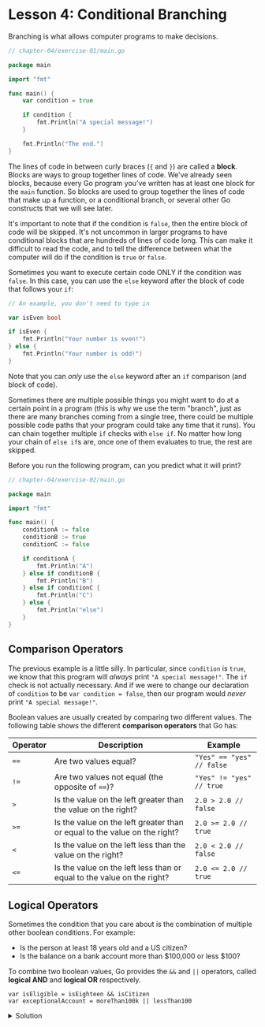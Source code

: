 # Lesson 4: Conditional Branching

Branching is what allows computer programs to make decisions.

```go
// chapter-04/exercise-01/main.go

package main

import "fmt"

func main() {
    var condition = true

    if condition {
        fmt.Println("A special message!")
    }

    fmt.Println("The end.")
}
```

The lines of code in between curly braces (`{` and `}`) are called a **block**.
Blocks are ways to group together lines of code. We've already seen blocks,
because every Go program you've written has at least one block for the `main`
function. So blocks are used to group together the lines of code that make up
a function, or a conditional branch, or several other Go constructs that we
will see later.

It's important to note that if the condition is `false`, then the entire block
of code will be skipped. It's not uncommon in larger programs to have
conditional blocks that are hundreds of lines of code long. This can make it
difficult to read the code, and to tell the difference between what the
computer will do if the condition is `true` or `false`.

Sometimes you want to execute certain code ONLY if the condition was `false`.
In this case, you can use the `else` keyword after the block of code that
follows your `if`:

```go
// An example, you don't need to type in

var isEven bool

if isEven {
    fmt.Println("Your number is even!")
} else {
    fmt.Println("Your number is odd!")
}
```

Note that you can *only* use the `else` keyword after an `if` comparison (and
block of code).

Sometimes there are multiple possible things you might want to do at a certain
point in a program (this is why we use the term "branch", just as there are
many branches coming from a single tree, there could be multiple possible code
paths that your program could take any time that it runs). You can chain
together multiple `if` checks with `else if`. No matter how long your chain of
`else if`s are, once one of them evaluates to true, the rest are skipped.

Before you run the following program, can you predict what it will print?

```go
// chapter-04/exercise-02/main.go

package main

import "fmt"

func main() {
    conditionA := false
    conditionB := true
    conditionC := false

    if conditionA {
        fmt.Println("A")
    } else if conditionB {
        fmt.Println("B")
    } else if conditionC {
        fmt.Println("C")
    } else {
        fmt.Println("else")
    }
}
```

## Comparison Operators

The previous example is a little silly. In particular, since `condition` is
`true`, we know that this program will *always* print `"A special message!"`.
The `if` check is not actually necessary. And if we were to change our
declaration of `condition` to be `var condition = false`, then our program
would *never* print `"A special message!"`.

Boolean values are usually created by comparing two different values. The
following table shows the different **comparison operators** that Go has:

|Operator|Description|Example|
|--|--|--|
|`==`|Are two values equal?|`"Yes" == "yes" // false`|
|`!=`|Are two values not equal (the opposite of `==`)?|`"Yes" != "yes" // true`|
|`>`|Is the value on the left greater than the value on the right?|`2.0 > 2.0 // false`|
|`>=`|Is the value on the left greater than or equal to the value on the right?|`2.0 >= 2.0 // true`|
|`<`|Is the value on the left less than the value on the right?|`2.0 < 2.0 // false`|
|`<=`|Is the value on the left less than or equal to the value on the right?|`2.0 <= 2.0 // true`|

## Logical Operators

Sometimes the condition that you care about is the combination of multiple
other boolean conditions. For example:

- Is the person at least 18 years old and a US citizen?
- Is the balance on a bank account more than $100,000 or less $100?

To combine two boolean values, Go provides the `&&` and `||` operators, called
**logical AND** and **logical OR** respectively.

```
var isEligible = isEighteen && isCitizen
var exceptionalAccount = moreThan100k || lessThan100
```

<details>
<summary>Solution</summary>
```go


```
</details>
